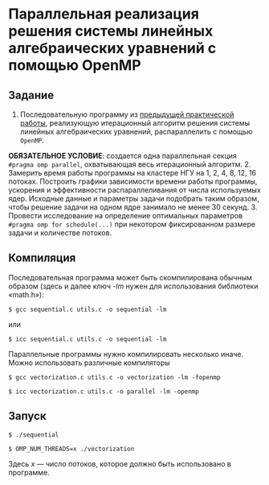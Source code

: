 # Параллельная реализация решения системы линейных алгебраических уравнений с помощью OpenMP

## Задание

1. Последовательную программу из [предыдущей практической работы](https://github.com/llirik42/NSU-Education/tree/main/Parallel-Programming/SLAE+MPI), реализующую итерационный алгоритм решения системы линейных алгебраических уравнений, распараллелить с помощью `OpenMP`.

**ОБЯЗАТЕЛЬНОЕ УСЛОВИЕ**: создается одна параллельная секция `#pragma omp parallel`, охватывающая весь итерационный алгоритм.
2. Замерить время работы программы на кластере НГУ на 1, 2, 4, 8, 12, 16 потоках. Построить графики зависимости времени работы программы, ускорения и эффективности распараллеливания от числа используемых ядер. Исходные данные и параметры задачи подобрать таким образом, чтобы решение задачи на одном ядре занимало не менее 30 секунд.
3. Провести исследование на определение оптимальных параметров `#pragma omp for schedule(...)` при некотором фиксированном размере задачи и количестве потоков.

## Компиляция

Последовательная программа может быть скомпилирована обычным образом (здесь и далее ключ *-lm* нужен для использования библиотеки «math.h»):

    $ gcc sequential.c utils.c -o sequential -lm

или

    $ icc sequential.c utils.c -o sequential -lm

Параллельные программы нужно компилировать несколько иначе. Можно использовать различные компиляторы

    $ gcc vectorization.c utils.c -o vectorization -lm -fopenmp

    $ icc vectorization.c utils.c -o parallel -lm -openmp

## Запуск
	$ ./sequential
    
	$ OMP_NUM_THREADS=x ./vectorization

Здесь *x* — число потоков, которое должно быть использовано в программе.
